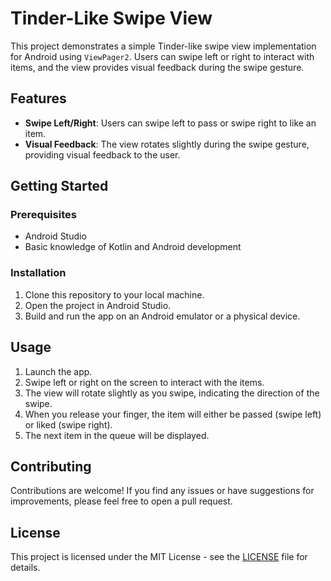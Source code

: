 # Tinder-Like Swipe View

This project demonstrates a simple Tinder-like swipe view implementation for Android using `ViewPager2`. Users can swipe left or right to interact with items, and the view provides visual feedback during the swipe gesture.

## Features

- **Swipe Left/Right**: Users can swipe left to pass or swipe right to like an item.
- **Visual Feedback**: The view rotates slightly during the swipe gesture, providing visual feedback to the user.


## Getting Started

### Prerequisites

- Android Studio
- Basic knowledge of Kotlin and Android development

### Installation

1. Clone this repository to your local machine.
2. Open the project in Android Studio.
3. Build and run the app on an Android emulator or a physical device.

## Usage

1. Launch the app.
2. Swipe left or right on the screen to interact with the items.
3. The view will rotate slightly as you swipe, indicating the direction of the swipe.
4. When you release your finger, the item will either be passed (swipe left) or liked (swipe right).
5. The next item in the queue will be displayed.

## Contributing

Contributions are welcome! If you find any issues or have suggestions for improvements, please feel free to open a pull request.

## License

This project is licensed under the MIT License - see the [LICENSE](https://opensource.org/licenses/MIT) file for details.
